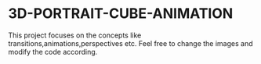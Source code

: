 # 3D-PORTRAIT-CUBE-ANIMATION
This project focuses on the concepts like transitions,animations,perspectives etc. Feel free to change the images and modify the code according.
